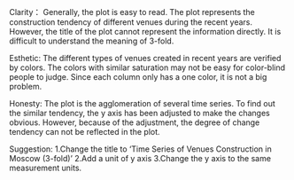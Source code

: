 Clarity：
Generally, the plot is easy to read.
The plot represents the construction tendency of different venues during the recent years.
However, the title of the plot cannot represent the information directly.
It is difficult to understand the meaning of 3-fold.
 
Esthetic:
The different types of venues created in recent years are verified by colors. The colors with similar saturation may not be easy for color-blind people to judge. Since each column only has a one color, it is not a big problem.

Honesty: 
The plot is the agglomeration of several time series. To find out the similar tendency, the y axis has been adjusted to make the changes obvious.  However, because of the adjustment, the degree of change tendency can not be reflected in the plot.

Suggestion:
1.Change the title to ‘Time Series of Venues Construction in Moscow (3-fold)’
2.Add a unit of y axis
3.Change the y axis to the same measurement units.
